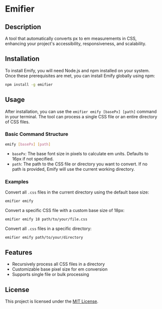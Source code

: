 # Emifier

## Description

A tool that automatically converts px to em measurements in CSS, enhancing your project's accessibility, responsiveness, and scalability.

## Installation

To install Emify, you will need Node.js and npm installed on your system. Once these prerequisites are met, you can install Emify globally using npm:

```bash
npm install -g emifier
```

## Usage

After installation, you can use the `emifier emify [basePx] [path]` command in your terminal. The tool can process a single CSS file or an entire directory of CSS files.

### Basic Command Structure

```bash
emify [basePx] [path]
```

- `basePx`: The base font size in pixels to calculate em units. Defaults to 16px if not specified.
- `path`: The path to the CSS file or directory you want to convert. If no path is provided, Emify will use the current working directory.

### Examples

Convert all `.css` files in the current directory using the default base size:

```bash
emifier emify
```

Convert a specific CSS file with a custom base size of 18px:

```bash
emifier emify 18 path/to/your/file.css
```

Convert all `.css` files in a specific directory:

```bash
emifier emify path/to/your/directory
```

## Features

- Recursively process all CSS files in a directory
- Customizable base pixel size for em conversion
- Supports single file or bulk processing

## License

This project is licensed under the [MIT License](LICENSE).

